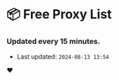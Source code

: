 # :package: Free Proxy List
### Updated every 15 minutes.

- Last updated: `2024-08-13 13:54`

:heart:
